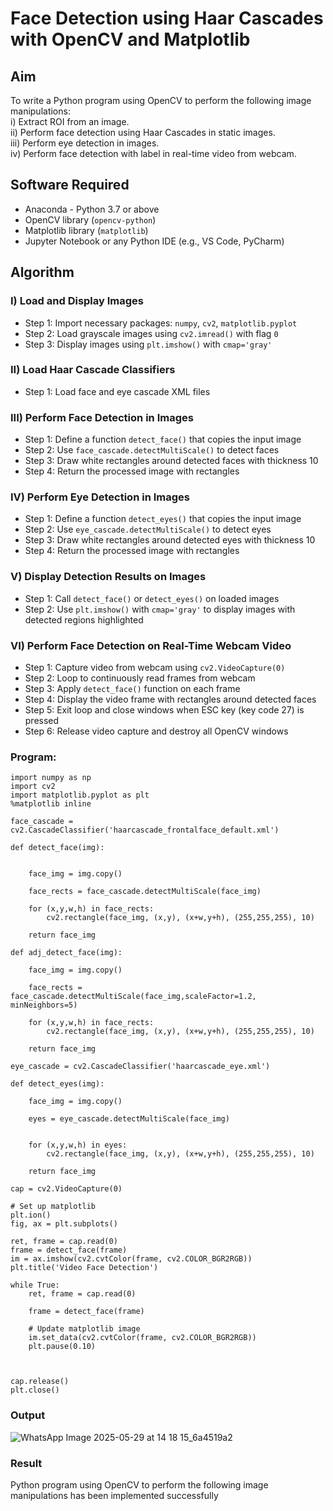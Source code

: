 # Face Detection using Haar Cascades with OpenCV and Matplotlib

## Aim

To write a Python program using OpenCV to perform the following image manipulations:  
i) Extract ROI from an image.  
ii) Perform face detection using Haar Cascades in static images.  
iii) Perform eye detection in images.  
iv) Perform face detection with label in real-time video from webcam.

## Software Required

- Anaconda - Python 3.7 or above  
- OpenCV library (`opencv-python`)  
- Matplotlib library (`matplotlib`)  
- Jupyter Notebook or any Python IDE (e.g., VS Code, PyCharm)

## Algorithm

### I) Load and Display Images

- Step 1: Import necessary packages: `numpy`, `cv2`, `matplotlib.pyplot`  
- Step 2: Load grayscale images using `cv2.imread()` with flag `0`  
- Step 3: Display images using `plt.imshow()` with `cmap='gray'`

### II) Load Haar Cascade Classifiers

- Step 1: Load face and eye cascade XML files 
### III) Perform Face Detection in Images

- Step 1: Define a function `detect_face()` that copies the input image  
- Step 2: Use `face_cascade.detectMultiScale()` to detect faces  
- Step 3: Draw white rectangles around detected faces with thickness 10  
- Step 4: Return the processed image with rectangles  

### IV) Perform Eye Detection in Images

- Step 1: Define a function `detect_eyes()` that copies the input image  
- Step 2: Use `eye_cascade.detectMultiScale()` to detect eyes  
- Step 3: Draw white rectangles around detected eyes with thickness 10  
- Step 4: Return the processed image with rectangles  

### V) Display Detection Results on Images

- Step 1: Call `detect_face()` or `detect_eyes()` on loaded images  
- Step 2: Use `plt.imshow()` with `cmap='gray'` to display images with detected regions highlighted  

### VI) Perform Face Detection on Real-Time Webcam Video

- Step 1: Capture video from webcam using `cv2.VideoCapture(0)`  
- Step 2: Loop to continuously read frames from webcam  
- Step 3: Apply `detect_face()` function on each frame  
- Step 4: Display the video frame with rectangles around detected faces  
- Step 5: Exit loop and close windows when ESC key (key code 27) is pressed  
- Step 6: Release video capture and destroy all OpenCV windows

### Program:
```
import numpy as np
import cv2 
import matplotlib.pyplot as plt
%matplotlib inline

face_cascade = cv2.CascadeClassifier('haarcascade_frontalface_default.xml')

def detect_face(img):
    
  
    face_img = img.copy()
  
    face_rects = face_cascade.detectMultiScale(face_img) 
    
    for (x,y,w,h) in face_rects: 
        cv2.rectangle(face_img, (x,y), (x+w,y+h), (255,255,255), 10) 
        
    return face_img

def adj_detect_face(img):
    
    face_img = img.copy()
  
    face_rects = face_cascade.detectMultiScale(face_img,scaleFactor=1.2, minNeighbors=5) 
    
    for (x,y,w,h) in face_rects: 
        cv2.rectangle(face_img, (x,y), (x+w,y+h), (255,255,255), 10) 
        
    return face_img

eye_cascade = cv2.CascadeClassifier('haarcascade_eye.xml')

def detect_eyes(img):
    
    face_img = img.copy()
  
    eyes = eye_cascade.detectMultiScale(face_img) 
    
    
    for (x,y,w,h) in eyes: 
        cv2.rectangle(face_img, (x,y), (x+w,y+h), (255,255,255), 10) 
        
    return face_img

cap = cv2.VideoCapture(0)

# Set up matplotlib
plt.ion()
fig, ax = plt.subplots()

ret, frame = cap.read(0)
frame = detect_face(frame)
im = ax.imshow(cv2.cvtColor(frame, cv2.COLOR_BGR2RGB))
plt.title('Video Face Detection')

while True:
    ret, frame = cap.read(0)

    frame = detect_face(frame)

    # Update matplotlib image
    im.set_data(cv2.cvtColor(frame, cv2.COLOR_BGR2RGB))
    plt.pause(0.10)

   

cap.release()
plt.close()
```
### Output
![WhatsApp Image 2025-05-29 at 14 18 15_6a4519a2](https://github.com/user-attachments/assets/accc5eb1-e38e-4433-b5f2-4e01841e94b4)

### Result
Python program using OpenCV to perform the following image manipulations has been implemented successfully
